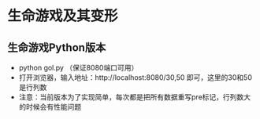 # 生命游戏及其变形

## 生命游戏Python版本

* python gol.py （保证8080端口可用）
* 打开浏览器，输入地址：http://localhost:8080/30,50 即可，这里的30和50是行列数
* 注意：当前版本为了实现简单，每次都是把所有数据重写pre标记，行列数大的时候会有性能问题

